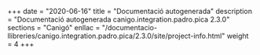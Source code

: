 +++
date        = "2020-06-16"
title       = "Documentació autogenerada"
description = "Documentació autogenerada canigo.integration.padro.pica 2.3.0"
sections    = "Canigó"
enllac		= "/documentacio-llibreries/canigo.integration.padro.pica/2.3.0/site/project-info.html"
weight      = 4
+++
